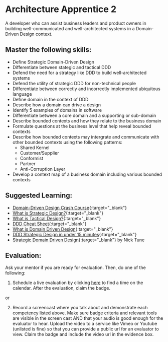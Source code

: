 # Architecture Apprentice 2

A developer who can assist business leaders and product owners in building well-communicated and well-architected systems in a Domain-Driven Design context.

## Master the following skills:

- Define Strategic Domain-Driven Design
- Differentiate between stategic and tactical DDD
- Defend the need for a strategy like DDD to build well-architected systems
- Defend the utility of strategic DDD for non-technical people
- Differentiate between correctly and incorrectly implemented ubiquitous language
- Define domain in the context of DDD
- Describe how a domain can drive a design
- Identify 5 examples of domains in software
- Differentiate between a core domain and a supporting or sub-domain
- Describe bounded contexts and how they relate to the business domain
- Formulate questions at the business level that help reveal bounded contexts
- Describe how bounded contexts may intergrate and communicate with other bounded contexts using the following patterns:
  - Shared Kernel
  - Customer/Supplier
  - Conformist
  - Partner
  - Anti-Corruption Layer
- Develop a context map of a business domain including various bounded contexts

## Suggested Learning:

- [Domain-Driven Design Crash Course](https://vaadin.com/learn/tutorials/ddd){:target="\_blank"}
- [What is Strategic Design?](https://thedomaindrivendesign.io/what-is-strategic-design/){:target="\_blank"}
- [What is Tactical Design?](https://thedomaindrivendesign.io/what-is-tactical-design/){:target="\_blank"}
- [DDD Cheat Sheet](https://hackernoon.com/my-ddd-cheat-sheet-ue2n30g5){:target="\_blank"}
- [What is Domain Driven Design](https://www.youtube.com/watch?v=NNFJREcalc0&list=PLZBNtT95PIW3BPNYF5pYOi4MJjg_boXCG&index=2){:target="\_blank"}
- [DDD Strategic Design in under 15 minutes](https://www.youtube.com/watch?v=Evers5npkmE&list=PLZBNtT95PIW3BPNYF5pYOi4MJjg_boXCG&index=3){:target="\_blank"}
- [Strategic Domain Driven Design](https://www.infoq.com/presentations/strategic-ddd/){:target="\_blank"} by Nick Tune

## Evaluation:

Ask your mentor if you are ready for evaluation. Then, do one of the following:

1. Schedule a live evaluation by clicking [here](https://calendly.com/codex-evaluations/full-stack) to find a time on the calendar. After the evaluation, claim the badge.

or

2. Record a screencast where you talk about and demonstrate each competency listed above. Make sure badge criteria and relevant tools are visible in the screen cast AND that your audio is good enough for the evaluator to hear. Upload the video to a service like Vimeo or Youtube (unlisted is fine) so that you can provide a public url for an evaluator to view. Claim the badge and include the video url in the evidence box.
